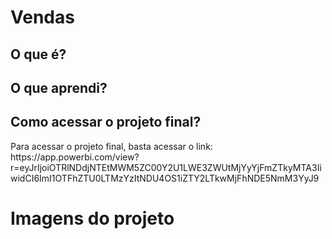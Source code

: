 <h1>Vendas</h1>

<h2>O que é?</h2>
<p></p>

<h2>O que aprendi?</h2>
<p></p>

<h2>Como acessar o projeto final?</h2>
<p>Para acessar o projeto final, basta acessar o link: https://app.powerbi.com/view?r=eyJrIjoiOTRlNDdjNTEtMWM5ZC00Y2U1LWE3ZWUtMjYyYjFmZTkyMTA3IiwidCI6ImI1OTFhZTU0LTMzYzItNDU4OS1iZTY2LTkwMjFhNDE5NmM3YyJ9</p>

<h1>Imagens do projeto</h1>
